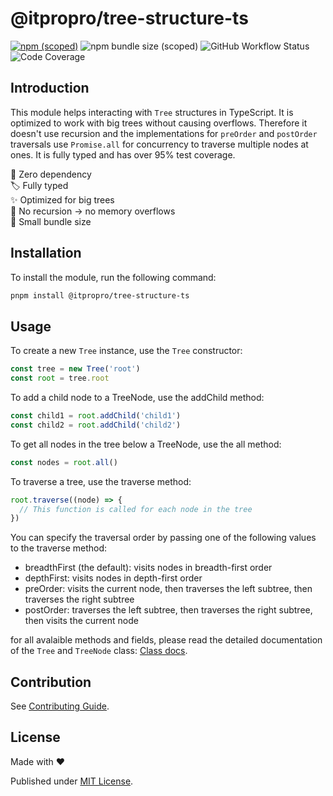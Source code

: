 # @itpropro/tree-structure-ts

[![npm (scoped)](https://img.shields.io/npm/v/@itpropro/tree-structure-ts)](https://www.npmjs.com/package/@itpropro/tree-structure-ts)
![npm bundle size (scoped)](https://img.shields.io/bundlephobia/min/@itpropro/tree-structure-ts)
![GitHub Workflow Status](https://img.shields.io/github/actions/workflow/status/itpropro/tree-structure-ts/ci.yml?branch=main)
![Code Coverage](https://img.shields.io/badge/coverage->95%25-green)

## Introduction

This module helps interacting with `Tree` structures in TypeScript. It is optimized to work with big trees without causing overflows. Therefore it doesn't use recursion and the implementations for `preOrder` and `postOrder` traversals use `Promise.all` for concurrency to traverse multiple nodes at ones.
It is fully typed and has over 95% test coverage.

🚀 Zero dependency<br>
🏷️ Fully typed<br>
✨ Optimized for big trees<br>
🚧 No recursion -> no memory overflows<br>
🤏 Small bundle size<br>

## Installation

To install the module, run the following command:

```bash
pnpm install @itpropro/tree-structure-ts
```

## Usage

To create a new `Tree` instance, use the `Tree` constructor:

```typescript
const tree = new Tree('root')
const root = tree.root
```

To add a child node to a TreeNode, use the addChild method:

```typescript
const child1 = root.addChild('child1')
const child2 = root.addChild('child2')
```

To get all nodes in the tree below a TreeNode, use the all method:

```typescript
const nodes = root.all()
```

To traverse a tree, use the traverse method:

```typescript
root.traverse((node) => {
  // This function is called for each node in the tree
})
```

You can specify the traversal order by passing one of the following values to the traverse method:

- breadthFirst (the default): visits nodes in breadth-first order
- depthFirst: visits nodes in depth-first order
- preOrder: visits the current node, then traverses the left subtree, then traverses the right subtree
- postOrder: traverses the left subtree, then traverses the right subtree, then visits the current node

for all avalaible methods and fields, please read the detailed documentation of the `Tree` and `TreeNode` class: [Class docs](https://github.com/itpropro/tree-structure-ts/blob/main/docs/modules.md).

## Contribution

See [Contributing Guide](https://github.com/itpropro/tree-structure-ts/blob/main/CONTRIBUTING.md).

## License

Made with :heart:

Published under [MIT License](./LICENCE).
